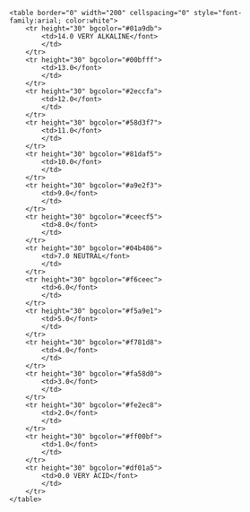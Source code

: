 <!DOCTYPE html>
<html>

<head>
    <title>Acid property color</title>
</head>

<body>
    
    <table border="0" width="200" cellspacing="0" style="font-family:arial; color:white">
        <tr height="30" bgcolor="#01a9db">
            <td>14.0 VERY ALKALINE</font>
            </td>
        </tr>
        <tr height="30" bgcolor="#00bfff">
            <td>13.0</font>
            </td>
        </tr>
        <tr height="30" bgcolor="#2eccfa">
            <td>12.0</font>
            </td>
        </tr>
        <tr height="30" bgcolor="#58d3f7">
            <td>11.0</font>
            </td>
        </tr>
        <tr height="30" bgcolor="#81daf5">
            <td>10.0</font>
            </td>
        </tr>
        <tr height="30" bgcolor="#a9e2f3">
            <td>9.0</font>
            </td>
        </tr>
        <tr height="30" bgcolor="#ceecf5">
            <td>8.0</font>
            </td>
        </tr>
        <tr height="30" bgcolor="#04b486">
            <td>7.0 NEUTRAL</font>
            </td>
        </tr>
        <tr height="30" bgcolor="#f6ceec">
            <td>6.0</font>
            </td>
        </tr>
        <tr height="30" bgcolor="#f5a9e1">
            <td>5.0</font>
            </td>
        </tr>
        <tr height="30" bgcolor="#f781d8">
            <td>4.0</font>
            </td>
        </tr>
        <tr height="30" bgcolor="#fa58d0">
            <td>3.0</font>
            </td>
        </tr>
        <tr height="30" bgcolor="#fe2ec8">
            <td>2.0</font>
            </td>
        </tr>
        <tr height="30" bgcolor="#ff00bf">
            <td>1.0</font>
            </td>
        </tr>
        <tr height="30" bgcolor="#df01a5">
            <td>0.0 VERY ACID</font>
            </td>
        </tr>
    </table>
</body>

</html>
